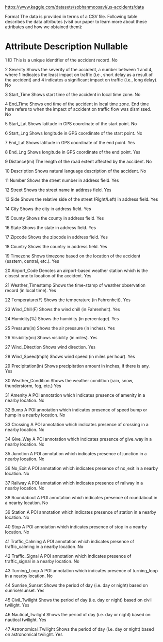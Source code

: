 
https://www.kaggle.com/datasets/sobhanmoosavi/us-accidents/data

Format
The data is provided in terms of a CSV file. Following table describes the data attributes (visit our paper to learn more about these attributes and how we obtained them):
#	Attribute	Description	Nullable

1	ID	This is a unique identifier of the accident record.	No

2	Severity	Shows the severity of the accident, a number between 1 and 4, where 1 indicates the least impact on traffic (i.e., short delay as a result of the accident) and 4 indicates a significant impact on traffic (i.e., long delay).	No

3	Start_Time	Shows start time of the accident in local time zone.	No

4	End_Time	Shows end time of the accident in local time zone. End time here refers to when the impact of accident on traffic flow was dismissed.	No

5	Start_Lat	Shows latitude in GPS coordinate of the start point.	No

6	Start_Lng	Shows longitude in GPS coordinate of the start point.	No

7	End_Lat	Shows latitude in GPS coordinate of the end point.	Yes

8	End_Lng	Shows longitude in GPS coordinate of the end point.	Yes

9	Distance(mi)	The length of the road extent affected by the accident.	No

10	Description	Shows natural language description of the accident.	No

11	Number	Shows the street number in address field.	Yes

12	Street	Shows the street name in address field.	Yes

13	Side	Shows the relative side of the street (Right/Left) in address field.	Yes

14	City	Shows the city in address field.	Yes

15	County	Shows the county in address field.	Yes

16	State	Shows the state in address field.	Yes

17	Zipcode	Shows the zipcode in address field.	Yes

18	Country	Shows the country in address field.	Yes

19	Timezone	Shows timezone based on the location of the accident (eastern, central, etc.).	Yes

20	Airport_Code	Denotes an airport-based weather station which is the closest one to location of the accident.	Yes

21	Weather_Timestamp	Shows the time-stamp of weather observation record (in local time).	Yes

22	Temperature(F)	Shows the temperature (in Fahrenheit).	Yes

23	Wind_Chill(F)	Shows the wind chill (in Fahrenheit).	Yes

24	Humidity(%)	Shows the humidity (in percentage).	Yes

25	Pressure(in)	Shows the air pressure (in inches).	Yes

26	Visibility(mi)	Shows visibility (in miles).	Yes

27	Wind_Direction	Shows wind direction.	Yes

28	Wind_Speed(mph)	Shows wind speed (in miles per hour).	Yes

29	Precipitation(in)	Shows precipitation amount in inches, if there is any.	Yes

30	Weather_Condition	Shows the weather condition (rain, snow, thunderstorm, fog, etc.)	Yes

31	Amenity	A POI annotation which indicates presence of amenity in a nearby location. No

32	Bump	A POI annotation which indicates presence of speed bump or hump in a nearby location.	No

33	Crossing	A POI annotation which indicates presence of crossing in a nearby location. No

34	Give_Way	A POI annotation which indicates presence of give_way in a nearby location. No

35	Junction	A POI annotation which indicates presence of junction in a nearby location. No

36	No_Exit	A POI annotation which indicates presence of no_exit in a nearby location. No

37	Railway	A POI annotation which indicates presence of railway in a nearby location. No

38	Roundabout	A POI annotation which indicates presence of roundabout in a nearby location. No

39	Station	A POI annotation which indicates presence of station in a nearby location. No

40	Stop	A POI annotation which indicates presence of stop in a nearby location. No

41	Traffic_Calming	A POI annotation which indicates presence of traffic_calming in a nearby location. No

42	Traffic_Signal	A POI annotation which indicates presence of traffic_signal in a nearby location. No

43	Turning_Loop	A POI annotation which indicates presence of turning_loop in a nearby location. No

44	Sunrise_Sunset	Shows the period of day (i.e. day or night) based on sunrise/sunset.	Yes

45	Civil_Twilight	Shows the period of day (i.e. day or night) based on civil twilight. Yes

46	Nautical_Twilight	Shows the period of day (i.e. day or night) based on nautical twilight. Yes

47	Astronomical_Twilight	Shows the period of day (i.e. day or night) based on astronomical twilight. Yes

